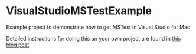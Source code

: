# VisualStudioMSTestExample
Example project to demonstrate how to get MSTest in Visual Studio for Mac 

Detailed instructions for doing this on your own project are found in [this blog post](https://chuckwolber.blogspot.com/2019/10/mstest-unit-tests-on-visual-studio-2019.html).

